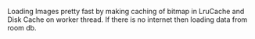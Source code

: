 Loading Images pretty fast by making caching of bitmap in LruCache and Disk Cache on worker thread.
If there is no internet then loading data from room db.



